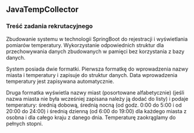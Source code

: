 ## JavaTempCollector

### Treść zadania rekrutacyjnego

Zbudowanie systemu w technologii SpringBoot do rejestracji i
wyświetlania pomiarów temperatury. Wykorzystanie odpowiednich struktur dla przechowywania danych 
zbudowanych w pamięci bez korzystania z bazy danych.

System posiada dwie formatki. Pierwsza formatkę do wprowadzenia nazwy miasta i temperatury
i zapisuje do struktur danych. Data wprowadzenia temperatury jest
zapisywana automatycznie.

Druga formatka wyświetla nazwy miast (posortowane alfabetycznie) (jeśli
nazwa miasta nie była wcześniej zapisana należy ją dodać do listy) i
podaje temperatury: średnią dobową, średnią nocną (od godz. 0:00 do 5:00
i od 20:00 do 24:00) i średnią dzienną (od 6:00 do 19:00) dla każdego
miasta z osobna i dla całego kraju z danego dnia.
Temperaturę zaokrąglamy do pełnych stopni.

